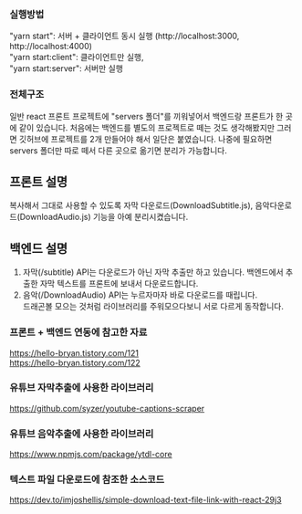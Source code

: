 ### 실행방법
"yarn start": 서버 + 클라이언트 동시 실행 (http://localhost:3000, http://localhost:4000) <br/>
"yarn start:client": 클라이언트만 실행, <br/>
"yarn start:server": 서버만 실행


### 전체구조
일반 react 프론트 프로젝트에 "servers 폴더"를 끼워넣어서 백엔드랑 프론트가 한 곳에 같이 있습니다.
처음에는 백엔드를 별도의 프로젝트로 떼는 것도 생각해봤지만 그러면 깃허브에 프로젝트를 2개 만들어야 해서 일단은 붙였습니다.
나중에 필요하면 servers 폴더만 따로 떼서 다른 곳으로 옮기면 분리가 가능합니다.


## 프론트 설명
복사해서 그대로 사용할 수 있도록 자막 다운로드(DownloadSubtitle.js), 음악다운로드(DownloadAudio.js) 기능을 아예 분리시켰습니다.


## 백엔드 설명
1. 자막(/subtitle) API는 다운로드가 아닌 자막 추출만 하고 있습니다. 백엔드에서 추출한 자막 텍스트를 프론트에 보내서 다운로드합니다. <br/>
2. 음악(/DownloadAudio) API는 누르자마자 바로 다운로드를 때립니다. <br/>
드래곤볼 모으는 것처럼 라이브러리를 주워모으다보니 서로 다르게 동작합니다.


### 프론트 + 백엔드 연동에 참고한 자료
https://hello-bryan.tistory.com/121 <br/>
https://hello-bryan.tistory.com/122


### 유튜브 자막추출에 사용한 라이브러리
https://github.com/syzer/youtube-captions-scraper


### 유튜브 음악추출에 사용한 라이브러리
https://www.npmjs.com/package/ytdl-core


### 텍스트 파일 다운로드에 참조한 소스코드
https://dev.to/imjoshellis/simple-download-text-file-link-with-react-29j3
